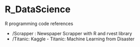 # R_DataScience
R programming code references

* /Scrapper : Newspaper Scrapper with R and rvest library
* /Titanic: Kaggle - Titanic: Machine Learning from Disaster
